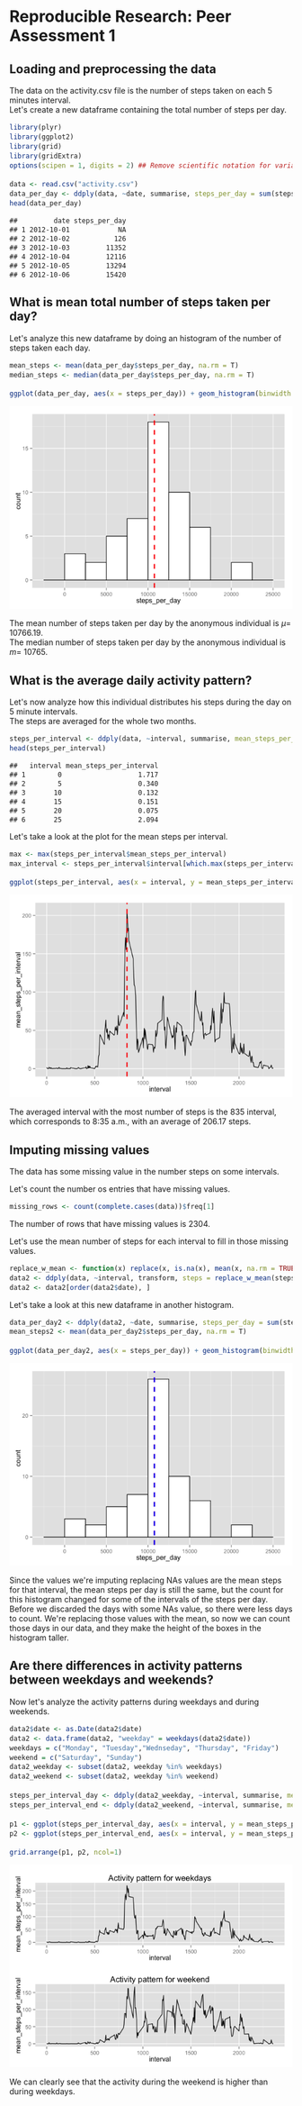 # Reproducible Research: Peer Assessment 1


## Loading and preprocessing the data

The data on the activity.csv file is the number of steps taken on each 5 minutes interval.  
Let's create a new dataframe containing the total number of steps per day.

```r
library(plyr)
library(ggplot2)
library(grid)
library(gridExtra)
options(scipen = 1, digits = 2) ## Remove scientific notation for variables.

data <- read.csv("activity.csv")
data_per_day <- ddply(data, ~date, summarise, steps_per_day = sum(steps)) 
head(data_per_day)
```

```
##         date steps_per_day
## 1 2012-10-01            NA
## 2 2012-10-02           126
## 3 2012-10-03         11352
## 4 2012-10-04         12116
## 5 2012-10-05         13294
## 6 2012-10-06         15420
```


## What is mean total number of steps taken per day?

Let's analyze this new dataframe by doing an histogram of the number of steps
taken each day.


```r
mean_steps <- mean(data_per_day$steps_per_day, na.rm = T)
median_steps <- median(data_per_day$steps_per_day, na.rm = T)

ggplot(data_per_day, aes(x = steps_per_day)) + geom_histogram(binwidth = 2500, colour ="black", fill = "white") + geom_vline(aes(xintercept = mean_steps), color = "red", linetype = "dashed", size = 1)
```

![](./PA1_template_files/figure-html/histogram-1.png) 

The mean number of steps taken per day by the anonymous individual is $\mu=$ 10766.19.  
The median number of steps taken per day by the anonymous individual is $m=$ 10765.

## What is the average daily activity pattern?

Let's now analyze how this individual distributes his steps during the day on 5 minute intervals.  
The steps are averaged for the whole two months.


```r
steps_per_interval <- ddply(data, ~interval, summarise, mean_steps_per_interval = mean(steps, na.rm = T))
head(steps_per_interval)
```

```
##   interval mean_steps_per_interval
## 1        0                   1.717
## 2        5                   0.340
## 3       10                   0.132
## 4       15                   0.151
## 5       20                   0.075
## 6       25                   2.094
```

Let's take a look at the plot for the mean steps per interval.


```r
max <- max(steps_per_interval$mean_steps_per_interval)
max_interval <- steps_per_interval$interval[which.max(steps_per_interval$mean_steps_per_interval)]

ggplot(steps_per_interval, aes(x = interval, y = mean_steps_per_interval)) + geom_line() + geom_vline(aes(xintercept = max_interval), color = "red", linetype = "dashed", size = 1)
```

![](./PA1_template_files/figure-html/plot_interval-1.png) 

The averaged interval with the most number of steps is the 835 interval, 
which corresponds to 8:35 a.m., with an average of 206.17 steps.  

## Imputing missing values

The data has some missing value in the number steps on some intervals.  

Let's count the number os entries that have missing values.


```r
missing_rows <- count(complete.cases(data))$freq[1]
```

The number of rows that have missing values is 2304.  

Let's use the mean number of steps for each interval to fill in those missing values.


```r
replace_w_mean <- function(x) replace(x, is.na(x), mean(x, na.rm = TRUE))
data2 <- ddply(data, ~interval, transform, steps = replace_w_mean(steps))
data2 <- data2[order(data2$date), ]
```

Let's take a look at this new dataframe in another histogram.

```r
data_per_day2 <- ddply(data2, ~date, summarise, steps_per_day = sum(steps)) 
mean_steps2 <- mean(data_per_day2$steps_per_day, na.rm = T)

ggplot(data_per_day2, aes(x = steps_per_day)) + geom_histogram(binwidth = 2500, colour ="black", fill = "white") + geom_vline(aes(xintercept = mean_steps2), color = "red", linetype = "dashed", size = 1) + geom_vline(aes(xintercept = mean_steps), color = "blue", linetype = "dashed", size = 1)
```

![](./PA1_template_files/figure-html/histogram2-1.png) 

Since the values we're imputing replacing NAs values are the mean steps for that interval, the mean steps per day is still the same, but the count for this histogram changed for some of the intervals of the steps per day. Before we discarded the days with some NAs value, so there were less days to count. We're replacing those values with the mean, so now we can count those days in our data, and they make the height of the boxes in the histogram taller.

## Are there differences in activity patterns between weekdays and weekends?

Now let's analyze the activity patterns during weekdays and during weekends.


```r
data2$date <- as.Date(data2$date)
data2 <- data.frame(data2, "weekday" = weekdays(data2$date))
weekdays = c("Monday", "Tuesday","Wednseday", "Thursday", "Friday")
weekend = c("Saturday", "Sunday")
data2_weekday <- subset(data2, weekday %in% weekdays)
data2_weekend <- subset(data2, weekday %in% weekend)

steps_per_interval_day <- ddply(data2_weekday, ~interval, summarise, mean_steps_per_interval = mean(steps, na.rm = T))
steps_per_interval_end <- ddply(data2_weekend, ~interval, summarise, mean_steps_per_interval = mean(steps, na.rm = T))

p1 <- ggplot(steps_per_interval_day, aes(x = interval, y = mean_steps_per_interval)) + geom_line() + ggtitle("Activity pattern for weekdays")
p2 <- ggplot(steps_per_interval_end, aes(x = interval, y = mean_steps_per_interval)) + geom_line() + ggtitle("Activity pattern for weekend")

grid.arrange(p1, p2, ncol=1)
```

![](./PA1_template_files/figure-html/weekday/weekend-1.png) 

We can clearly see that the activity during the weekend is higher than during weekdays.
